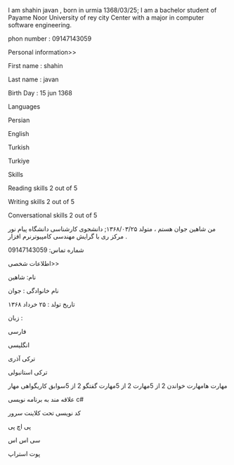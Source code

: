 
I am shahin javan , born in urmia 1368/03/25; I am a bachelor student of Payame Noor University of rey city Center with a major in computer software engineering.

phon number : 09147143059

Personal information>>

First name : shahin

Last name : javan

Birth Day : 15 jun 1368

Languages

Persian

English

Turkish

Turkiye

Skills

Reading skills 2 out of 5

Writing skills 2 out of 5

Conversational skills 2 out of 5



من شاهین جوان هستم ، متولد ۱۳۶۸/۰۳/۲۵; دانشجوی کارشناسی دانشگاه پیام نور مرکز ری با گرایش مهندسی کامپیوترنرم افزار .

شماره تماس: 09147143059 

اطلاعات شخصی>>

نام: شاهین

نام خانوادگی : جوان

تاریخ تولد : ۲۵ خرداد  ۱۳۶۸

زبان :

فارسی

انگلیسی

ترکی آذری

ترکی استانبولی 




مهارت هامهارت خواندن 2 از 5مهارت 2 از 5مهارت گفتگو 2 از 5سوابق کاریگواهی مهار

علاقه مند به برنامه نویسی c#

کد نویسی تحت کلاینت سرور

پی اچ پی

سی اس اس 

پوت استراپ
